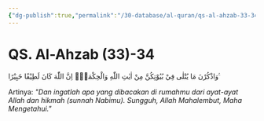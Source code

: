 ```yaml
---
{"dg-publish":true,"permalink":"/30-database/al-quran/qs-al-ahzab-33-34/"}
---
```



# QS. Al-Ahzab (33)-34
وَاذْكُرْنَ مَا يُتْلٰى فِيْ بُيُوْتِكُنَّ مِنْ اٰيٰتِ اللّٰهِ وَالْحِكْمَةِۗ اِنَّ اللّٰهَ كَانَ لَطِيْفًا خَبِيْرًا ࣖ 

Artinya: *"Dan ingatlah apa yang dibacakan di rumahmu dari ayat-ayat Allah dan hikmah (sunnah Nabimu). Sungguh, Allah Mahalembut, Maha Mengetahui."*
